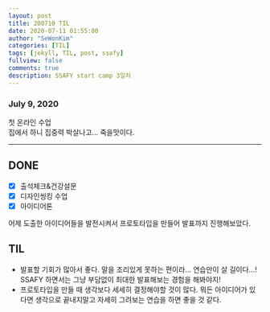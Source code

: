 ```yaml
---
layout: post
title: 200710 TIL
date: 2020-07-11 01:55:00
author: "SeWonKim"
categories: [TIL]
tags: [jekyll, TIL, post, ssafy]
fullview: false
comments: true
description: SSAFY start camp 3일차
---
```


### July 9, 2020

첫 온라인 수업  
집에서 하니 집중력 박살나고... 죽을맛이다.

---

## DONE

- [x] 출석체크&건강설문
- [x] 디자인씽킹 수업
- [x] 아이디어톤

어제 도출한 아이디어들을 발전시켜서 프로토타입을 만들어 발표까지 진행해보았다.

## TIL

- 발표할 기회가 많아서 좋다. 말을 조리있게 못하는 편이라... 연습만이 살 길이다...! SSAFY 하면서는 그냥 부담없이 최대한 발표해보는 경험을 해봐야지!
- 프로토타입을 만들 때 생각보다 세세히 결정해야할 것이 많다. 뭐든 아이디어가 있다면 생각으로 끝내지말고 자세히 그려보는 연습을 하면 좋을 것 같다.
